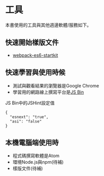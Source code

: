 # 工具

本書使用的工具與其他週邊軟體/服務如下。

## 快速開始樣版文件

- [webpack-es6-startkit](https://github.com/eyesofkids/webpack-es6-startkit)


## 快速學習與使用時候

- 測試與觀看結果的瀏覽器是Google Chrome
- 學習用的網路線上撰寫平台是[JS Bin](http://jsbin.com/)

JS Bin中的JSHint設定值

```
{
  "esnext": "true",
  "asi": "false"
}
```


## 本機電腦端使用時

- 程式碼撰寫軟體是Atom
- 環境Node.js與npm(待補)
- 樣版文件(待補)
